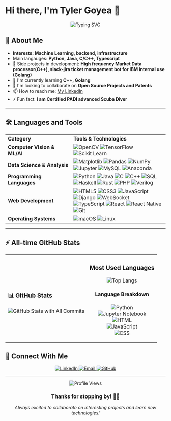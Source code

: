 # Hi there, I'm Tyler Goyea 👋

<div align="center">
 <img src="https://readme-typing-svg.herokuapp.com?font=Fira+Code&pause=1000&color=58A6FF&center=true&vCenter=true&width=435&lines=nlohmann%3A%3Ajson+json+%3D+nlohmann%3A%3Ajson%3A%3Aparse%28response_data%29%5B%22Time+Series+%28Daily%29%22%5D%3B;System.out.println%28%29%3B;print%28%29%3B;yield+internship" alt="Typing SVG" />

</div>

## 🚀 About Me

- **Interests: Machine Learning, backend, infrastructure**
- Main langauges: **Python, Java, C/C++, Typescript**
- 🔭 Side projects in development: **High frequency Market Data processor(C++), slack-jira ticket management bot for IBM internal use (Golang)**
- 🌱 I'm currently learning **C++, Golang**
- 👯 I'm looking to collaborate on **Open Source Projects and Patents**
- 📫 How to reach me: <a href="https://linkedin.com/in/tylergoyea">
   My LinkedIn
  </a>
- ⚡ Fun fact: **I am Certified PADI advanced Scuba Diver**

---

## 🛠️ Languages and Tools

<div align="center">
<table>
<tr>
<td><b>Category</b></td>
<td><b>Tools & Technologies</b></td>
</tr>

<tr>
<td><b>Computer Vision & ML/AI</b></td>
<td>
  <img src="https://img.shields.io/badge/OpenCV-27338e?style=for-the-badge&logo=OpenCV&logoColor=white" alt="OpenCV" />
  <img src="https://img.shields.io/badge/TensorFlow-FF6F00?style=for-the-badge&logo=tensorflow&logoColor=white" alt="TensorFlow" />
  <img src="https://img.shields.io/badge/scikit_learn-F7931E?style=for-the-badge&logo=scikit-learn&logoColor=white" alt="Scikit Learn" />
</td>
</tr>

<tr>
<td><b>Data Science & Analysis</b></td>
<td>
  <img src="https://img.shields.io/badge/Matplotlib-11557c?style=for-the-badge&logo=python&logoColor=white" alt="Matplotlib" />
  <img src="https://img.shields.io/badge/Pandas-2C2D72?style=for-the-badge&logo=pandas&logoColor=white" alt="Pandas" />
  <img src="https://img.shields.io/badge/Numpy-777BB4?style=for-the-badge&logo=numpy&logoColor=white" alt="NumPy" />
  <br/>
  <img src="https://img.shields.io/badge/Jupyter-F37626.svg?&style=for-the-badge&logo=Jupyter&logoColor=white" alt="Jupyter" />
  <img src="https://img.shields.io/badge/MySQL-005C84?style=for-the-badge&logo=mysql&logoColor=white" alt="MySQL" />
    <img src="https://img.shields.io/badge/Anaconda-44A833?style=for-the-badge&logo=anaconda&logoColor=white" alt="Anaconda" />
</td>
</tr>

<tr>
<td><b>Programming Languages</b></td>
<td>
  <img src="https://img.shields.io/badge/Python-FFD43B?style=for-the-badge&logo=python&logoColor=blue" alt="Python" />
  <img src="https://img.shields.io/badge/Java-ED8B00?style=for-the-badge&logo=openjdk&logoColor=white" alt="Java" />
  <img src="https://img.shields.io/badge/C-00599C?style=for-the-badge&logo=c&logoColor=white" alt="C" />
  <img src="https://img.shields.io/badge/C%2B%2B-00599C?style=for-the-badge&logo=c%2B%2B&logoColor=white" alt="C++" />
  <img src="https://img.shields.io/badge/SQL-4479A1?style=for-the-badge&logo=mysql&logoColor=white" alt="SQL" />
  <br/>
  <img src="https://img.shields.io/badge/Haskell-5D4F85?style=for-the-badge&logo=haskell&logoColor=white" alt="Haskell" />
  <img src="https://img.shields.io/badge/Rust-000000?style=for-the-badge&logo=rust&logoColor=white" alt="Rust" />
  <img src="https://img.shields.io/badge/PHP-777BB4?style=for-the-badge&logo=php&logoColor=white" alt="PHP" />
  <img src="https://img.shields.io/badge/Verilog-FF6B35?style=for-the-badge&logo=v&logoColor=white" alt="Verilog" />
</td>
</tr>

<tr>
<td><b>Web Development</b></td>
<td>
  <img src="https://img.shields.io/badge/HTML5-E34F26?style=for-the-badge&logo=html5&logoColor=white" alt="HTML5" />
  <img src="https://img.shields.io/badge/CSS3-1572B6?style=for-the-badge&logo=css3&logoColor=white" alt="CSS3" />
  <img src="https://img.shields.io/badge/JavaScript-323330?style=for-the-badge&logo=javascript&logoColor=F7DF1E" alt="JavaScript" />
  <br/>
  <img src="https://img.shields.io/badge/Django-092E20?style=for-the-badge&logo=django&logoColor=white" alt="Django" />
  <img src="https://img.shields.io/badge/WebSocket-000000?style=for-the-badge&logo=socket.io&logoColor=white" alt="WebSocket" />
  <br/>
  <img src="https://img.shields.io/badge/TypeScript-007ACC?style=for-the-badge&logo=typescript&logoColor=white" alt="TypeScript" />
  <img src="https://img.shields.io/badge/React-20232A?style=for-the-badge&logo=react&logoColor=61DAFB" alt="React" />
  <img src="https://img.shields.io/badge/React_Native-20232A?style=for-the-badge&logo=react&logoColor=61DAFB" alt="React Native" />
  <br/>
  <img src="https://img.shields.io/badge/GIT-E44C30?style=for-the-badge&logo=git&logoColor=white" alt="Git" />
</td>
</tr>

<tr>
<td><b>Operating Systems</b></td>
<td>
  <img src="https://img.shields.io/badge/macOS-000000?style=for-the-badge&logo=apple&logoColor=white" alt="macOS" />
  <img src="https://img.shields.io/badge/Linux-FCC624?style=for-the-badge&logo=linux&logoColor=black" alt="Linux" />
</td>
</tr>

</table>
</div>

---

## ⚡ All-time GitHub Stats

<div align="center">
<table>
<tr>
<td>

### 📊  GitHub Stats
<div align="center">

<div align="center">
  <img src="https://github-readme-stats.vercel.app/api?username=TylerG21566&show_icons=true&theme=github_dark&hide_border=true&bg_color=0D1117&title_color=58A6FF&icon_color=79C0FF&text_color=C9D1D9&rank_icon=github&include_all_commits=true&count_private=true" alt="GitHub Stats with All Commits" />
</div>

</div>

</td>
<td>

### Most Used Languages
<div align="center">

![Top Langs](https://github-readme-stats.vercel.app/api/top-langs/?username=TylerG21566&layout=compact&theme=github_dark&hide_border=true&bg_color=0D1117&title_color=58A6FF&text_color=C9D1D9)

#### Language Breakdown
![Python](https://img.shields.io/badge/Python-44.49%25-3776AB?style=flat-square&logo=python&logoColor=white)
<br/>
![Jupyter Notebook](https://img.shields.io/badge/Jupyter%20Notebook-16.34%25-F37626?style=flat-square&logo=jupyter&logoColor=white)
<br/>
![HTML](https://img.shields.io/badge/HTML-14.50%25-E34F26?style=flat-square&logo=html5&logoColor=white)
<br/>
![JavaScript](https://img.shields.io/badge/JavaScript-13.39%25-F7DF1E?style=flat-square&logo=javascript&logoColor=black)
<br/>
![CSS](https://img.shields.io/badge/CSS-4.88%25-1572B6?style=flat-square&logo=css3&logoColor=white)

</div>

</td>
</tr>
</table>
</div>

<!--## 🏆 GitHub Achievements

<div align="center">
  <img src="https://github-profile-trophy.vercel.app/?username=TylerG21566&theme=github-dark&no-frame=true&no-bg=false&margin-w=4&column=7" alt="GitHub Trophies" />
</div>

## 🔥 Featured Repositories

<div align="center">
  <a href="https://github.com/TylerG21566/ml-projects">
    <img src="https://github-readme-stats.vercel.app/api/pin/?username=TylerG21566&repo=ml-projects&theme=github_dark&hide_border=true&bg_color=0D1117&title_color=58A6FF&text_color=C9D1D9" alt="ML Projects" />
  </a>
  <a href="https://github.com/TylerG21566/web-development">
    <img src="https://github-readme-stats.vercel.app/api/pin/?username=TylerG21566&repo=web-development&theme=github_dark&hide_border=true&bg_color=0D1117&title_color=58A6FF&text_color=C9D1D9" alt="Web Development" />
  </a>
</div>-->

## 🤝 Connect With Me

<div align="center">
  <a href="https://linkedin.com/in/tylergoyea">
    <img src="https://img.shields.io/badge/LinkedIn-0077B5?style=for-the-badge&logo=linkedin&logoColor=white" alt="LinkedIn" />
  </a>
  <a href="mailto:TylerGoyea@gmail.com">
    <img src="https://img.shields.io/badge/Gmail-D14836?style=for-the-badge&logo=gmail&logoColor=white" alt="Email" />
  </a>
  <a href="https://github.com/TylerG21566">
    <img src="https://img.shields.io/badge/GitHub-100000?style=for-the-badge&logo=github&logoColor=white" alt="GitHub" />
  </a>
</div>

---

<div align="center">
  <img src="https://komarev.com/ghpvc/?username=TylerG21566&color=58A6FF&style=flat-square&label=Profile+Views" alt="Profile Views" />
  
  ### Thanks for stopping by! 👨‍💻
  
  *Always excited to collaborate on interesting projects and learn new technologies!*
</div>
